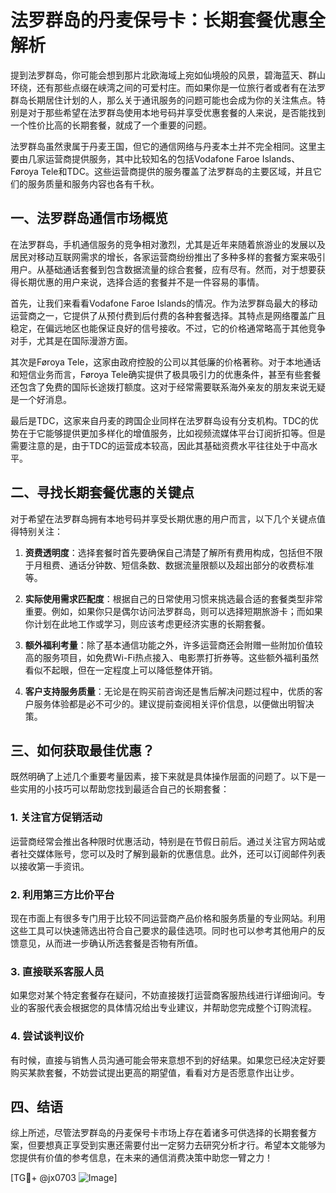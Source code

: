 # 法罗群岛的丹麦保号卡：长期套餐优惠全解析

提到法罗群岛，你可能会想到那片北欧海域上宛如仙境般的风景，碧海蓝天、群山环绕，还有那些点缀在峡湾之间的可爱村庄。而如果你是一位旅行者或者有在法罗群岛长期居住计划的人，那么关于通讯服务的问题可能也会成为你的关注焦点。特别是对于那些希望在法罗群岛使用本地号码并享受优惠套餐的人来说，是否能找到一个性价比高的长期套餐，就成了一个重要的问题。

法罗群岛虽然隶属于丹麦王国，但它的通信网络与丹麦本土并不完全相同。这里主要由几家运营商提供服务，其中比较知名的包括Vodafone Faroe Islands、Føroya Tele和TDC。这些运营商提供的服务覆盖了法罗群岛的主要区域，并且它们的服务质量和服务内容也各有千秋。

## 一、法罗群岛通信市场概览

在法罗群岛，手机通信服务的竞争相对激烈，尤其是近年来随着旅游业的发展以及居民对移动互联网需求的增长，各家运营商纷纷推出了多种多样的套餐方案来吸引用户。从基础通话套餐到包含数据流量的综合套餐，应有尽有。然而，对于想要获得长期优惠的用户来说，选择合适的套餐并不是一件容易的事情。

首先，让我们来看看Vodafone Faroe Islands的情况。作为法罗群岛最大的移动运营商之一，它提供了从预付费到后付费的各种套餐选择。其特点是网络覆盖广且稳定，在偏远地区也能保证良好的信号接收。不过，它的价格通常略高于其他竞争对手，尤其是在国际漫游方面。

其次是Føroya Tele，这家由政府控股的公司以其低廉的价格著称。对于本地通话和短信业务而言，Føroya Tele确实提供了极具吸引力的优惠条件，甚至有些套餐还包含了免费的国际长途拨打额度。这对于经常需要联系海外亲友的朋友来说无疑是一个好消息。

最后是TDC，这家来自丹麦的跨国企业同样在法罗群岛设有分支机构。TDC的优势在于它能够提供更加多样化的增值服务，比如视频流媒体平台订阅折扣等。但是需要注意的是，由于TDC的运营成本较高，因此其基础资费水平往往处于中高水平。

## 二、寻找长期套餐优惠的关键点

对于希望在法罗群岛拥有本地号码并享受长期优惠的用户而言，以下几个关键点值得特别关注：

1. **资费透明度**：选择套餐时首先要确保自己清楚了解所有费用构成，包括但不限于月租费、通话分钟数、短信条数、数据流量限额以及超出部分的收费标准等。
   
2. **实际使用需求匹配度**：根据自己的日常使用习惯来挑选最合适的套餐类型非常重要。例如，如果你只是偶尔访问法罗群岛，则可以选择短期旅游卡；而如果你计划在此地工作或学习，则应该考虑更经济实惠的长期套餐。

3. **额外福利考量**：除了基本通信功能之外，许多运营商还会附赠一些附加价值较高的服务项目，如免费Wi-Fi热点接入、电影票打折券等。这些额外福利虽然看似不起眼，但在一定程度上可以降低整体开销。

4. **客户支持服务质量**：无论是在购买前咨询还是售后解决问题过程中，优质的客户服务体验都是必不可少的。建议提前查阅相关评价信息，以便做出明智决策。

## 三、如何获取最佳优惠？

既然明确了上述几个重要考量因素，接下来就是具体操作层面的问题了。以下是一些实用的小技巧可以帮助您找到最适合自己的长期套餐：

### 1. 关注官方促销活动

运营商经常会推出各种限时优惠活动，特别是在节假日前后。通过关注官方网站或者社交媒体账号，您可以及时了解到最新的优惠信息。此外，还可以订阅邮件列表以接收第一手资讯。

### 2. 利用第三方比价平台

现在市面上有很多专门用于比较不同运营商产品价格和服务质量的专业网站。利用这些工具可以快速筛选出符合自己要求的最佳选项。同时也可以参考其他用户的反馈意见，从而进一步确认所选套餐是否物有所值。

### 3. 直接联系客服人员

如果您对某个特定套餐存在疑问，不妨直接拨打运营商客服热线进行详细询问。专业的客服代表会根据您的具体情况给出专业建议，并帮助您完成整个订购流程。

### 4. 尝试谈判议价

有时候，直接与销售人员沟通可能会带来意想不到的好结果。如果您已经决定好要购买某款套餐，不妨尝试提出更高的期望值，看看对方是否愿意作出让步。

## 四、结语

综上所述，尽管法罗群岛的丹麦保号卡市场上存在着诸多可供选择的长期套餐方案，但要想真正享受到实惠还需要付出一定努力去研究分析才行。希望本文能够为您提供有价值的参考信息，在未来的通信消费决策中助您一臂之力！

[TG💪+ @jx0703 ![Image](https://github.com/user-attachments/assets/dbca1d08-cadb-493c-b0ec-ad6f7a83f270)]